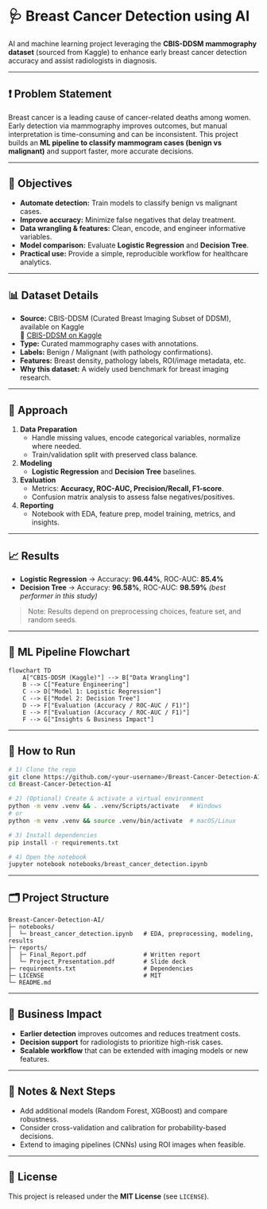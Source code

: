 # 🩺 Breast Cancer Detection using AI

AI and machine learning project leveraging the **CBIS-DDSM mammography dataset** (sourced from Kaggle) to enhance early breast cancer detection accuracy and assist radiologists in diagnosis.

---

## ❗ Problem Statement
Breast cancer is a leading cause of cancer-related deaths among women. Early detection via mammography improves outcomes, but manual interpretation is time-consuming and can be inconsistent. This project builds an **ML pipeline to classify mammogram cases (benign vs malignant)** and support faster, more accurate decisions.

---

## 🎯 Objectives
- **Automate detection:** Train models to classify benign vs malignant cases.
- **Improve accuracy:** Minimize false negatives that delay treatment.
- **Data wrangling & features:** Clean, encode, and engineer informative variables.
- **Model comparison:** Evaluate **Logistic Regression** and **Decision Tree**.
- **Practical use:** Provide a simple, reproducible workflow for healthcare analytics.

---

## 📊 Dataset Details
- **Source:** CBIS-DDSM (Curated Breast Imaging Subset of DDSM), available on Kaggle  
  🔗 [CBIS-DDSM on Kaggle](https://www.kaggle.com/datasets/skooch/ddsm-mammography)
- **Type:** Curated mammography cases with annotations.
- **Labels:** Benign / Malignant (with pathology confirmations).
- **Features:** Breast density, pathology labels, ROI/image metadata, etc.
- **Why this dataset:** A widely used benchmark for breast imaging research.

---

## 🔧 Approach
1. **Data Preparation**
   - Handle missing values, encode categorical variables, normalize where needed.
   - Train/validation split with preserved class balance.
2. **Modeling**
   - **Logistic Regression** and **Decision Tree** baselines.
3. **Evaluation**
   - Metrics: **Accuracy, ROC-AUC, Precision/Recall, F1-score**.
   - Confusion matrix analysis to assess false negatives/positives.
4. **Reporting**
   - Notebook with EDA, feature prep, model training, metrics, and insights.

---

## 📈 Results
- **Logistic Regression** → Accuracy: **96.44%**, ROC-AUC: **85.4%**  
- **Decision Tree** → Accuracy: **96.58%**, ROC-AUC: **98.59%** *(best performer in this study)*

> Note: Results depend on preprocessing choices, feature set, and random seeds.

---

## 🔄 ML Pipeline Flowchart
```mermaid
flowchart TD
    A["CBIS-DDSM (Kaggle)"] --> B["Data Wrangling"]
    B --> C["Feature Engineering"]
    C --> D["Model 1: Logistic Regression"]
    C --> E["Model 2: Decision Tree"]
    D --> F["Evaluation (Accuracy / ROC-AUC / F1)"]
    E --> F["Evaluation (Accuracy / ROC-AUC / F1)"]
    F --> G["Insights & Business Impact"]
```

---

## 🚀 How to Run
```bash
# 1) Clone the repo
git clone https://github.com/<your-username>/Breast-Cancer-Detection-AI.git
cd Breast-Cancer-Detection-AI

# 2) (Optional) Create & activate a virtual environment
python -m venv .venv && . .venv/Scripts/activate   # Windows
# or
python -m venv .venv && source .venv/bin/activate  # macOS/Linux

# 3) Install dependencies
pip install -r requirements.txt

# 4) Open the notebook
jupyter notebook notebooks/breast_cancer_detection.ipynb
```

---

## 🗂️ Project Structure
```
Breast-Cancer-Detection-AI/
├─ notebooks/
│  └─ breast_cancer_detection.ipynb   # EDA, preprocessing, modeling, results
├─ reports/
│  ├─ Final_Report.pdf                # Written report
│  └─ Project_Presentation.pdf        # Slide deck
├─ requirements.txt                   # Dependencies
├─ LICENSE                            # MIT
└─ README.md
```

---

## 🧠 Business Impact
- **Earlier detection** improves outcomes and reduces treatment costs.
- **Decision support** for radiologists to prioritize high-risk cases.
- **Scalable workflow** that can be extended with imaging models or new features.

---

## 📌 Notes & Next Steps
- Add additional models (Random Forest, XGBoost) and compare robustness.
- Consider cross-validation and calibration for probability-based decisions.
- Extend to imaging pipelines (CNNs) using ROI images when feasible.

---

## 🔖 License
This project is released under the **MIT License** (see `LICENSE`).
